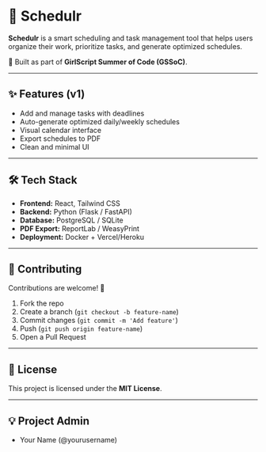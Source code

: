 # 📅 Schedulr

**Schedulr** is a smart scheduling and task management tool that helps users organize their work, prioritize tasks, and generate optimized schedules.  

🚀 Built as part of **GirlScript Summer of Code (GSSoC)**.  

---

## ✨ Features (v1)
- Add and manage tasks with deadlines
- Auto-generate optimized daily/weekly schedules
- Visual calendar interface
- Export schedules to PDF
- Clean and minimal UI

---

## 🛠 Tech Stack
- **Frontend:** React, Tailwind CSS
- **Backend:** Python (Flask / FastAPI)
- **Database:** PostgreSQL / SQLite
- **PDF Export:** ReportLab / WeasyPrint
- **Deployment:** Docker + Vercel/Heroku

---

## 🤝 Contributing
Contributions are welcome! 🎉  
1. Fork the repo  
2. Create a branch (`git checkout -b feature-name`)  
3. Commit changes (`git commit -m 'Add feature'`)  
4. Push (`git push origin feature-name`)  
5. Open a Pull Request  

---

## 📜 License
This project is licensed under the **MIT License**.

---

## 💡 Project Admin
- Your Name (@yourusername)
